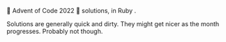 🎄 Advent of Code 2022 🎄 solutions, in Ruby . 

Solutions are generally quick and dirty. They might get nicer as the month progresses. Probably not though.
